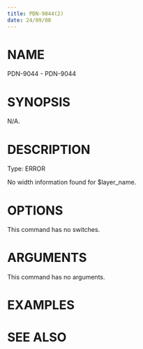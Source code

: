 ```yaml
---
title: PDN-9044(2)
date: 24/09/08
---
```


# NAME

PDN-9044 - PDN-9044

# SYNOPSIS

N/A.

# DESCRIPTION

Type: ERROR

No width information found for $layer_name.

# OPTIONS

This command has no switches.

# ARGUMENTS

This command has no arguments.

# EXAMPLES

# SEE ALSO

